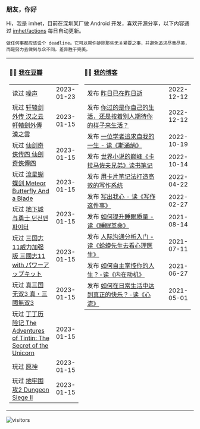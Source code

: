 ### 朋友，你好

Hi，我是 imhet，目前在深圳某厂做 Android 开发，喜欢开源分享，以下内容通过 <a href="https://github.com/imhet/imhet/actions" target="_blank">imhet/actions</a> 每日自动更新。

<!-- juzi starts -->
```
做任何事都应该设个 deadline。它可以帮你排除那些无关紧要之事，并避免追求尽善尽美，而是努力去做到与众不同。差异胜于完美。
```
<!-- juzi ends -->


<table width="900px">
<tr>
<td valign="top" width="40%">

#### 🤾‍♂️  <a href="https://www.douban.com/people/heyitao/" target="_blank">我在豆瓣</a>

<!-- douban starts -->
| | |
 |:------------- | -------------: |
| 读过 <a href='https://book.douban.com/subject/35541399/' target='_blank'>噪声</a> | 2023-01-23 |
| 玩过 <a href='http://www.douban.com/game/10745252/' target='_blank'>轩辕剑外传 汉之云 軒轅劍外傳 漢之雲</a> | 2023-01-15 |
| 玩过 <a href='http://www.douban.com/game/10734171/' target='_blank'>仙剑奇侠传四 仙劍奇俠傳四</a> | 2023-01-15 |
| 玩过 <a href='http://www.douban.com/game/10754121/' target='_blank'>流星蝴蝶剑 Meteor Butterfly And a Blade</a> | 2023-01-15 |
| 玩过 <a href='http://www.douban.com/game/10757158/' target='_blank'>地下城与勇士 던전앤파이터</a> | 2023-01-15 |
| 玩过 <a href='http://www.douban.com/game/26976880/' target='_blank'>三国志11威力加强版 三國志11 with パワーアップキット</a> | 2023-01-15 |
| 玩过 <a href='http://www.douban.com/game/10795458/' target='_blank'>真三国无双3 真・三國無双3</a> | 2023-01-15 |
| 玩过 <a href='http://www.douban.com/game/26435335/' target='_blank'>丁丁历险记 The Adventures of Tintin: The Secret of the Unicorn</a> | 2023-01-15 |
| 玩过 <a href='http://www.douban.com/game/34441376/' target='_blank'>原神</a> | 2023-01-15 |
| 玩过 <a href='http://www.douban.com/game/11606515/' target='_blank'>地牢围攻2 Dungeon Siege II</a> | 2023-01-15 |
<!-- douban ends -->

</td>


<td valign="top" width="60%">

#### 🤹‍♀️ <a href="https://heyitao.com/" target="_blank">我的博客</a>

<!-- blog starts -->
| | |
 |:------------- | -------------: |
| 发布 <a href='http://heyitao.com/post/reading-cxrsnzj' target='_blank'>昨日已在昨日逝</a> | 2022-12-12 |
| 发布 <a href='http://heyitao.com/post/reading-cmrdsj' target='_blank'>你过的是你自己的生活，还是按着别人期待你的样子来生活？</a> | 2022-12-12 |
| 发布 <a href='http://heyitao.com/post/reading-sitongna' target='_blank'>一位学者追求自我的一生 - 读《斯通纳》</a> | 2022-10-19 |
| 发布 <a href='http://heyitao.com/post/reading-klmzfxd' target='_blank'>世界小说的巅峰《卡拉马佐夫兄弟》读书笔记</a> | 2022-10-14 |
| 发布 <a href='http://heyitao.com/post/reading-kpbjxzf' target='_blank'>用卡片笔记法打造高效的写作系统</a> | 2022-04-22 |
| 发布 <a href='http://heyitao.com/post/reading-xiezuozhejianshi' target='_blank'>写出我心 - 读《写作这件事》</a> | 2022-02-27 |
| 发布 <a href='http://heyitao.com/post/reading-smgm' target='_blank'>如何提升睡眠质量 - 读《睡眠革命》</a> | 2021-08-14 |
| 发布 <a href='http://heyitao.com/post/reading-hmxsqkxlys' target='_blank'>人际沟通分析入门 - 读《蛤蟆先生去看心理医生》</a> | 2021-07-11 |
| 发布 <a href='http://heyitao.com/post/reading-neizaidongji' target='_blank'>如何自主掌控你的人生？-读《内在动机》</a> | 2021-06-27 |
| 发布 <a href='http://heyitao.com/post/reading-xinliu' target='_blank'>如何在日常生活中达到真正的快乐？-读《心流》</a> | 2021-05-01 |
<!-- blog ends -->

</td>
</tr>


</table>

![visitors](https://visitor-badge.glitch.me/badge?page_id=imhet.imhet)